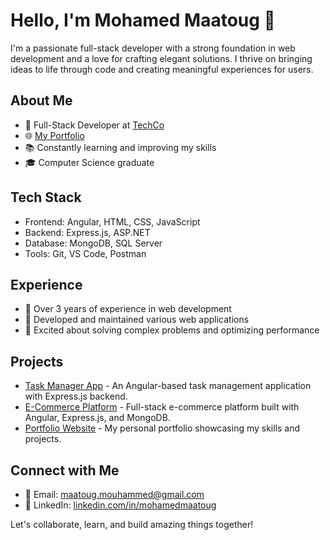 # Hello, I'm Mohamed Maatoug 👋

I'm a passionate full-stack developer with a strong foundation in web development and a love for crafting elegant solutions. I thrive on bringing ideas to life through code and creating meaningful experiences for users.

## About Me

- 💼 Full-Stack Developer at [TechCo](https://www.example.com)
- 🌐 [My Portfolio](https://www.mohamedmaatoug.com)
- 📚 Constantly learning and improving my skills
- 🎓 Computer Science graduate 

## Tech Stack

- Frontend: Angular, HTML, CSS, JavaScript
- Backend: Express.js, ASP.NET
- Database: MongoDB, SQL Server
- Tools: Git, VS Code, Postman

## Experience

- 🌟 Over 3 years of experience in web development
- 🚀 Developed and maintained various web applications
- 🔧 Excited about solving complex problems and optimizing performance

## Projects

- [Task Manager App](https://github.com/mohamedmaatoug/task-manager-app) - An Angular-based task management application with Express.js backend.
- [E-Commerce Platform](https://github.com/mohamedmaatoug/e-commerce-platform) - Full-stack e-commerce platform built with Angular, Express.js, and MongoDB.
- [Portfolio Website](https://github.com/mohamedmaatoug/portfolio-website) - My personal portfolio showcasing my skills and projects.

## Connect with Me

- 📧 Email: maatoug.mouhammed@gmail.com
- 💼 LinkedIn: [linkedin.com/in/mohamedmaatoug](https://www.linkedin.com/in/mohamedmaatoug)


Let's collaborate, learn, and build amazing things together!
